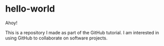 # hello-world
Ahoy!

This is a repository I made as part of the GitHub tutorial. I am interested in using GitHub to collaborate on software projects.
